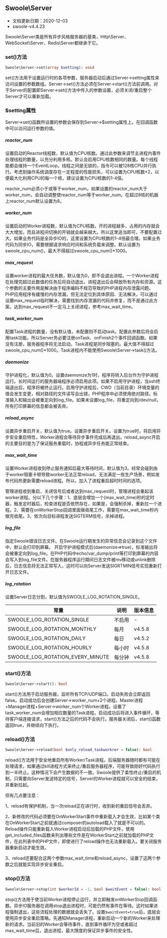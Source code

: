 ## Swoole\Server

- 文档更新日期：2020-12-03
- swoole-v4.4.23

Swoole\Server类是所有异步风格服务器的基类，Http\Server、WebSocket\Server、Redis\Server都继承于它。

### set()方法

```php
Swoole\Server->set(array $setting): void
```

set()方法用于设置运行时的各项参数，服务器启动后通过Server->setting属性来访问设置的参数数组。Server->set()方法必须在Server->start()方法前调用。对于Server的配置即Server->set()方法中传入的参数设置，必须关闭/重启整个Server才可以重新加载。

### $setting属性

Server->set()函数所设置的参数会保存到Server->$setting属性上。在回调函数中可以访问运行参数的值。

##### reactor_num

设置启动的Reactor线程数，默认值为CPU核数。通过此参数来调节主进程内事件处理线程的数量，以充分利用多核。默认会启用CPU核数相同的数量。每个线程能都会维持一个EventLoop。线程之间是无锁的，指令可以被128核CPU并行执行。考虑到操作系统调度存在一定程度的性能损失，可以设置为CPU核数*2，以便最大化利用CPU的每一个核，建议设置为CPU核数的1-4倍。

reactor_num必须小于或等于worker_num。如果设置的reactor_num大于worker_num，会自动调整使reactor_num等于worker_num。在超过8核的机器上reactor_num默认设置为8。

##### worker_num

设置启动的Worker进程数，默认值为CPU核数。开的进程越多，占用的内存就会大大增加，而且进程间切换的开销就会越来越大。所以这里适当即可，不要配置过大。如果业务代码是全异步IO的，这里设置为CPU核数的1-4倍最合理。如果业务代码为同步IO，需要根据请求响应时间和系统负载来调整。默认设置为swoole_cpu_num()，最大不得超过swoole_cpu_num()*1000。

##### max_request

设置worker进程的最大任务数，默认值为0，即不会退出进程。一个Worker进程在处理完超过此数值的任务后将自动退出，进程退出后会释放所有内存和资源。这个参数的主要作用是解决由于程序编码不规范导致的PHP进程内存泄露问题。PHP应用程序有缓慢的内存泄漏，但无法定位到具体原因、无法解决，可以通过设置max_request临时解决，需要找到内存泄漏的代码并修复，而不是通过此方案。达到max_request不一定马上关闭进程，参考max_wait_time。

##### task_worker_num

配置Task进程的数量，没有默认值，未配置则不启动task。配置此参数后将会启用task功能。所以Server务必要注册onTask、onFinish2个事件回调函数。如果没有注册，服务器程序将无法启动。Task进程是同步阻塞的。最大值不得超过swoole_cpu_num()*1000。Task进程内不能使用Swoole\Server->task()方法。

##### daemonize

守护进程化，默认值为0。设置daemonize为1时，程序将转入后台作为守护进程运行。长时间运行的服务器端程序必须启用此项。如果不启用守护进程，当ssh终端退出后，程序将被终止运行。启用守护进程后，CWD（当前目录）环境变量的值会发生变更，相对路径的文件读写会出错，PHP程序中必须使用绝对路径。标准输入和输出会被重定向到log_file。如果未设置log_file，将重定向到/dev/null，所有打印屏幕的信息都会被丢弃。

##### reload_async

设置异步重启开关，默认值为true。设置异步重启开关。设置为true时，将启用异步安全重启特性，Worker进程会等待异步事件完成后再退出。reload_async开启的主要目的是为了保证服务重载时，协程或异步任务能正常结束。

##### max_wait_time

设置Worker进程收到停止服务通知后最大等待时间，默认值为3。经常会碰到由于worker阻塞卡顿导致worker无法正常reload，无法满足一些生产场景，例如发布代码热更新需要reload进程。所以，加入了进程重启超时时间的选项。

管理进程收到重启、关闭信号后或者达到max_request时，管理进程会重起该worker进程。分以下几个步骤：1、底层会增加一个(max_wait_time)秒的定时器，触发定时器后，检查进程是否依然存在，如果是，会强制杀掉，重新拉一个进程。2、需要在onWorkerStop回调里面做收尾工作，需要在max_wait_time秒内做完收尾。3、依次向目标进程发送SIGTERM信号，杀掉进程。

##### log_file

指定Swoole错误日志文件。在Swoole运行期发生的异常信息会记录到这个文件中，默认会打印到屏幕。
开启守护进程模式后(daemonize=>true)，标准输出将会被重定向到log_file。在PHP代码中echo/var_dump/print等打印到屏幕的内容会写入到log_file文件。在服务器程序运行期间日志文件被mv移动或unlink删除后，日志信息将无法正常写入，这时可以向Server发送SIGRTMIN信号实现重新打开日志文件。

##### log_rotation

设置Server日志分割，默认值为SWOOLE_LOG_ROTATION_SINGLE。

| 常量                             | 说明   | 版本信息 |
| -------------------------------- | ------ | -------- |
| SWOOLE_LOG_ROTATION_SINGLE       | 不启用 | -        |
| SWOOLE_LOG_ROTATION_MONTHLY      | 每月   | v4.5.8   |
| SWOOLE_LOG_ROTATION_DAILY        | 每日   | v4.5.2   |
| SWOOLE_LOG_ROTATION_HOURLY       | 每小时 | v4.5.8   |
| SWOOLE_LOG_ROTATION_EVERY_MINUTE | 每分钟 | v4.5.8   |

### start()方法

```php
Swoole\Server->start(): bool
```

start()方法用于启动服务器，监听所有TCP/UDP端口。启动失败会立即返回false。启动成功后会创建Server->worker_num+2个进程。Master进程+Manager进程+Server->worker_num个Worker进程。设置了task_worker_num会增加相应数量的Task进程。启动成功后将进入事件循环，等待客户端连接请求，start()方法之后的代码不会执行。服务器关闭后，start()函数返回true，并继续向下执行。

### reload()方法

```php
Swoole\Server->reload(bool $only_reload_taskworkrer = false): bool
```

reload()方法用于安全地重启所有Worker/Task进程。后端服务器随时都有可能在处理请求，如果通过kill进程方式来终止/重启服务器程序，可能导致刚好代码执行到一半终止。这种情况下会产生数据的不一致。Swoole提供了柔性终止/重启的机制，只需要向Server发送特定的信号，Server的Worker进程就可以安全的结束，并重新拉起。

但有几点要注意：

1、reload有保护机制，当一次reload正在进行时，收到新的重启信号会丢弃。

2、新修改的代码必须要在OnWorkerStart事件中重新载入才会生效，比如某个类在OnWorkerStart之前就通过composer的autoload载入了就是不可以的。Reload操作只能重新载入Worker进程启动后加载的PHP文件，使用get_included_files函数来列出哪些文件是在WorkerStart之前就加载的PHP文件，在此列表中的PHP文件，即使进行了reload操作也无法重新载入。要关闭服务器重新启动才能生效。

3、reload还要配合这两个参数max_wait_time和reload_async，设置了这两个参数之后就能实现异步安全重启。

### stop()方法

```php
Swoole\Server->stop(int $workerId = -1, bool $waitEvent = false): bool
```

stop()方法用于使当前Worker进程停止运行，并立即触发onWorkerStop回调函数。异步IO服务器在调用stop退出进程时，可能仍然有事件在等待。这时如果进程强制退出，这些流程处理的数据就会丢失了。设置`$waitEvent=true`后，底层会使用异步安全重启策略。先通知Manager进程，重新启动一个新的Worker来处理新的请求。当前旧的Worker会等待事件，直到事件循环为空或者超过max_wait_time后，退出进程，最大限度的保证异步事件的安全性。